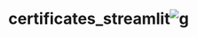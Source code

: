# certificates_streamlit![g](https://user-images.githubusercontent.com/66875322/135199809-3dc16022-7514-49e4-aae5-dfd535170fb4.png)
